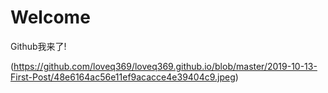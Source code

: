 # Welcome

Github我来了! 

(https://github.com/loveq369/loveq369.github.io/blob/master/2019-10-13-First-Post/48e6164ac56e11ef9acacce4e39404c9.jpeg)
